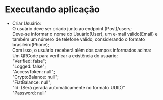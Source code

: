 # Executando aplicação
- Criar Usuário: <br>
O usuário deve ser criado junto ao endpoint (Post)/users; <br>
Deve-se informar o nome do Usuário(User), um e-mail válido(Email) e também um número de telefone válido, considerando o formato brasileiro(Phone); <br>
Com isso, o usuário receberá além dos campos informados acima: <br>
Um QRCode para verificar a existência do usuário; <br>
"Verified: false"; <br>
"Logged: false"; <br>
"AccessToken: null"; <br>
"CryptoBalance: null"; <br>
"FiatBalance: null"; <br>
"Id: (Será gerada automaticamente no formato UUID)"<br>
"Password: null"<br>